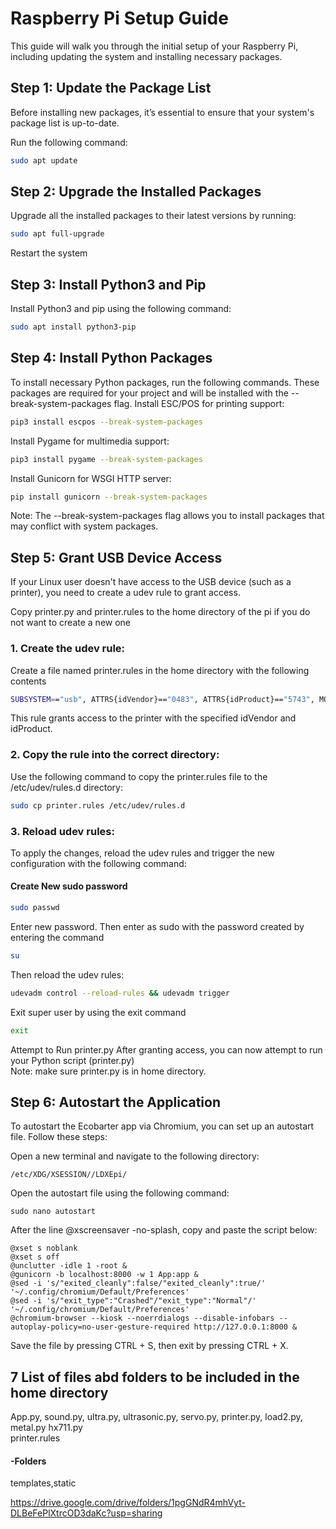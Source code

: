# Raspberry Pi Setup Guide

This guide will walk you through the initial setup of your Raspberry Pi, including updating the system and installing necessary packages.

## Step 1: Update the Package List

Before installing new packages, it’s essential to ensure that your system's package list is up-to-date.

Run the following command:

```bash
sudo apt update
```

## Step 2: Upgrade the Installed Packages
Upgrade all the installed packages to their latest versions by running:

```bash
sudo apt full-upgrade
```
Restart the system
## Step 3: Install Python3 and Pip
Install Python3 and pip using the following command:

```bash
sudo apt install python3-pip
```
## Step 4: Install Python Packages
To install necessary Python packages, run the following commands. These packages are required for your project and will be installed with the --break-system-packages flag.
Install ESC/POS for printing support:
```bash
pip3 install escpos --break-system-packages
```
Install Pygame for multimedia support:
```bash
pip3 install pygame --break-system-packages
```
Install Gunicorn for WSGI HTTP server:
```bash
pip install gunicorn --break-system-packages
```

Note: The --break-system-packages flag allows you to install packages that may conflict with system packages.

## Step 5: Grant USB Device Access
If your Linux user doesn't have access to the USB device (such as a printer), you need to create a udev rule to grant access.

Copy printer.py and printer.rules to the home directory of the pi if you do not want to create a new one

### 1. Create the udev rule:
Create a file named printer.rules in the home directory with the following contents
```bash
SUBSYSTEM=="usb", ATTRS{idVendor}=="0483", ATTRS{idProduct}=="5743", MODE="666"
```
This rule grants access to the printer with the specified idVendor and idProduct.

### 2. Copy the rule into the correct directory:

Use the following command to copy the printer.rules file to the /etc/udev/rules.d directory:
```bash
sudo cp printer.rules /etc/udev/rules.d
```

### 3. Reload udev rules:

To apply the changes, reload the udev rules and trigger the new configuration with the following command:
#### Create New sudo password
```bash
sudo passwd
```
Enter new password. Then enter as sudo with the password created by entering the command
```bash
su
```
Then reload the udev rules:
```bash
udevadm control --reload-rules && udevadm trigger
```
Exit super user by using the exit command
```bash
exit
```
Attempt to Run printer.py
After granting access, you can now attempt to run your Python script (printer.py)   
Note: make sure printer.py is in home directory.
## Step 6: Autostart the Application
To autostart the Ecobarter app via Chromium, you can set up an autostart file. Follow these steps:

Open a new terminal and navigate to the following directory:
 ```
/etc/XDG/XSESSION//LDXEpi/
 ```
Open the autostart file using the following command:
```
sudo nano autostart
```
After the line @xscreensaver -no-splash, copy and paste the script below:
```
@xset s noblank
@xset s off
@unclutter -idle 1 -root &
@gunicorn -b localhost:8000 -w 1 App:app &
@sed -i 's/"exited_cleanly":false/"exited_cleanly":true/' '~/.config/chromium/Default/Preferences'
@sed -i 's/"exit_type":"Crashed"/"exit_type":"Normal"/' '~/.config/chromium/Default/Preferences'
@chromium-browser --kiosk --noerrdialogs --disable-infobars --autoplay-policy=no-user-gesture-required http://127.0.0.1:8000 & 
```
Save the file by pressing CTRL + S, then exit by pressing CTRL + X.

## 7 List of files abd folders to be included in the home directory
App.py, sound.py, ultra.py, ultrasonic.py, servo.py, printer.py, load2.py, metal.py hx711.py    
printer.rules
#### -Folders
templates,static


https://drive.google.com/drive/folders/1pgGNdR4mhVyt-DLBeFePlXtrcOD3daKc?usp=sharing

